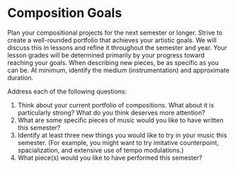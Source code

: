 # Composition Goals

Plan your compositional projects for the next semester or longer. Strive to create a well-rounded portfolio that achieves your artistic goals. We will discuss this in lessons and refine it throughout the semester and year. Your lesson grades will be determined primarily by your progress toward reaching your goals. When describing new pieces, be as specific as you can be. At minimum, identify the medium (instrumentation) and approximate duration.

Address each of the following questions:

1. Think about your current portfolio of compositions. What about it is particularly strong? What do you think deserves more attention?
2. What are some specific pieces of music would you like to have written this semester?
3. Identify at least three new things you would like to try in your music this semester. (For example, you might want to try imitative counterpoint, spacialization, and extensive use of tempo modulations.)
4. What piece(s) would you like to have performed this semester?
